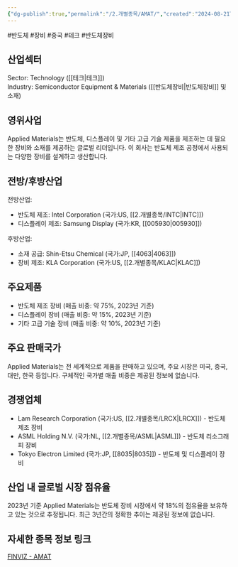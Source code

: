 ```yaml
---
{"dg-publish":true,"permalink":"/2.개별종목/AMAT/","created":"2024-08-21T17:56:18.222+09:00","updated":"2025-06-03T20:05:57.572+09:00"}
---
```


#반도체 #장비 #중국 #테크 #반도체장비


## 산업섹터

Sector: Technology ([[테크\|테크]])  
Industry: Semiconductor Equipment & Materials ([[반도체장비\|반도체장비]] 및 소재)

## 영위사업

Applied Materials는 반도체, 디스플레이 및 기타 고급 기술 제품을 제조하는 데 필요한 장비와 소재를 제공하는 글로벌 리더입니다. 이 회사는 반도체 제조 공정에서 사용되는 다양한 장비를 설계하고 생산합니다.

## 전방/후방산업

전방산업:

- 반도체 제조: Intel Corporation (국가:US, [[2.개별종목/INTC\|INTC]])
- 디스플레이 제조: Samsung Display (국가:KR, [[005930\|005930]])

후방산업:

- 소재 공급: Shin-Etsu Chemical (국가:JP, [[4063\|4063]])
- 장비 제조: KLA Corporation (국가:US, [[2.개별종목/KLAC\|KLAC]])

## 주요제품

- 반도체 제조 장비 (매출 비중: 약 75%, 2023년 기준)
- 디스플레이 장비 (매출 비중: 약 15%, 2023년 기준)
- 기타 고급 기술 장비 (매출 비중: 약 10%, 2023년 기준)

## 주요 판매국가

Applied Materials는 전 세계적으로 제품을 판매하고 있으며, 주요 시장은 미국, 중국, 대만, 한국 등입니다. 구체적인 국가별 매출 비중은 제공된 정보에 없습니다.

## 경쟁업체

- Lam Research Corporation (국가:US, [[2.개별종목/LRCX\|LRCX]]) - 반도체 제조 장비
- ASML Holding N.V. (국가:NL, [[2.개별종목/ASML\|ASML]]) - 반도체 리소그래피 장비
- Tokyo Electron Limited (국가:JP, [[8035\|8035]]) - 반도체 및 디스플레이 장비

## 산업 내 글로벌 시장 점유율

2023년 기준 Applied Materials는 반도체 장비 시장에서 약 18%의 점유율을 보유하고 있는 것으로 추정됩니다. 최근 3년간의 정확한 추이는 제공된 정보에 없습니다.

## 자세한 종목 정보 링크

[FINVIZ - AMAT](https://finviz.com/quote.ashx?t=AMAT)
